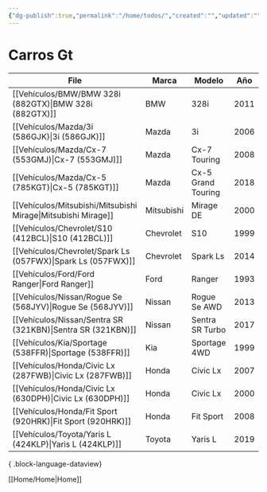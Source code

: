 ```yaml
---
{"dg-publish":true,"permalink":"/home/todos/","created":"","updated":""}
---
```




# Carros Gt


| File                                                             | Marca      | Modelo             | Año  |
| ---------------------------------------------------------------- | ---------- | ------------------ | ---- |
| [[Vehículos/BMW/BMW 328i (882GTX)\|BMW 328i (882GTX)]]        | BMW        | 328i               | 2011 |
| [[Vehículos/Mazda/3i (586GJK)\|3i (586GJK)]]                  | Mazda      | 3i                 | 2006 |
| [[Vehículos/Mazda/Cx-7 (553GMJ)\|Cx-7 (553GMJ)]]              | Mazda      | Cx-7 Touring       | 2008 |
| [[Vehículos/Mazda/Cx-5 (785KGT)\|Cx-5 (785KGT)]]              | Mazda      | Cx-5 Grand Touring | 2018 |
| [[Vehículos/Mitsubishi/Mitsubishi Mirage\|Mitsubishi Mirage]] | Mitsubishi | Mirage DE          | 2000 |
| [[Vehículos/Chevrolet/S10 (412BCL)\|S10 (412BCL)]]            | Chevrolet  | S10                | 1999 |
| [[Vehículos/Chevrolet/Spark Ls (057FWX)\|Spark Ls (057FWX)]]  | Chevrolet  | Spark Ls           | 2014 |
| [[Vehículos/Ford/Ford Ranger\|Ford Ranger]]                   | Ford       | Ranger             | 1993 |
| [[Vehículos/Nissan/Rogue Se (568JYV)\|Rogue Se (568JYV)]]     | Nissan     | Rogue Se AWD       | 2013 |
| [[Vehículos/Nissan/Sentra SR (321KBN)\|Sentra SR (321KBN)]]   | Nissan     | Sentra SR Turbo    | 2017 |
| [[Vehículos/Kia/Sportage (538FFR)\|Sportage (538FFR)]]        | Kia        | Sportage 4WD       | 1999 |
| [[Vehículos/Honda/Civic Lx (287FWB)\|Civic Lx (287FWB)]]      | Honda      | Civic Lx           | 2007 |
| [[Vehículos/Honda/Civic Lx (630DPH)\|Civic Lx (630DPH)]]      | Honda      | Civic Lx           | 2000 |
| [[Vehículos/Honda/Fit Sport (920HRK)\|Fit Sport (920HRK)]]    | Honda      | Fit Sport          | 2008 |
| [[Vehículos/Toyota/Yaris L (424KLP)\|Yaris L (424KLP)]]       | Toyota     | Yaris L            | 2019 |

{ .block-language-dataview}


[[Home/Home\|Home]]
